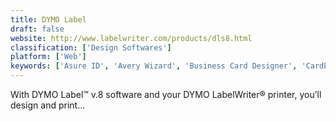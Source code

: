 ```yaml
---
title: DYMO Label
draft: false 
website: http://www.labelwriter.com/products/dls8.html
classification: ['Design Softwares']
platform: ['Web']
keywords: ['Asure ID', 'Avery Wizard', 'Business Card Designer', 'CardExchange', 'CardManagement', 'Cardpresso', 'DataWriter - Islog', 'Face Crop Jet', 'IntelliCAP', 'Label Nation', 'NiceLabel', 'Printix', 'QZ Tray', 'Seagull BarTender', 'Swift Publisher', 'Tx Systems Contactless ID Reader', 'VisitUs Reception', 'ezeep', 'gLabels']
---
```

With DYMO Label™ v.8 software and your DYMO LabelWriter® printer, you’ll design and print...